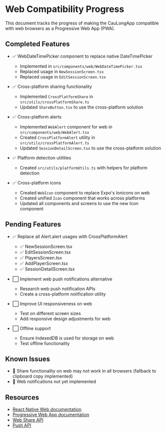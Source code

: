 # Web Compatibility Progress

This document tracks the progress of making the CauLongApp compatible with web browsers as a Progressive Web App (PWA).

## Completed Features

- ✅ WebDateTimePicker component to replace native DateTimePicker

  - Implemented in `src/components/web/WebDateTimePicker.tsx`
  - Replaced usage in `NewSessionScreen.tsx`
  - Replaced usage in `EditSessionScreen.tsx`

- ✅ Cross-platform sharing functionality

  - Implemented `CrossPlatformShare` in `src/utils/crossPlatformShare.ts`
  - Updated `ShareButton.tsx` to use the cross-platform solution

- ✅ Cross-platform alerts

  - Implemented `WebAlert` component for web in `src/components/web/WebAlert.tsx`
  - Created `CrossPlatformAlert` utility in `src/utils/crossPlatformAlert.ts`
  - Updated `SessionDetailScreen.tsx` to use the cross-platform solution

- ✅ Platform detection utilities
  - Created `src/utils/platformUtils.ts` with helpers for platform detection
- ✅ Cross-platform icons
  - Created `WebIcon` component to replace Expo's Ionicons on web
  - Created unified `Icon` component that works across platforms
  - Updated all components and screens to use the new Icon component

## Pending Features

- ✅ Replace all Alert.alert usages with CrossPlatformAlert

  - ✅ NewSessionScreen.tsx
  - ✅ EditSessionScreen.tsx
  - ✅ PlayersScreen.tsx
  - ✅ AddPlayerScreen.tsx
  - ✅ SessionDetailScreen.tsx

- ⬜ Implement web push notifications alternative

  - Research web push notification APIs
  - Create a cross-platform notification utility

- ⬜ Improve UI responsiveness on web

  - Test on different screen sizes
  - Add responsive design adjustments for web

- ⬜ Offline support
  - Ensure IndexedDB is used for storage on web
  - Test offline functionality

## Known Issues

- 🐛 Share functionality on web may not work in all browsers (fallback to clipboard copy implemented)
- 🐛 Web notifications not yet implemented

## Resources

- [React Native Web documentation](https://necolas.github.io/react-native-web/)
- [Progressive Web App documentation](https://web.dev/progressive-web-apps/)
- [Web Share API](https://developer.mozilla.org/en-US/docs/Web/API/Web_Share_API)
- [Push API](https://developer.mozilla.org/en-US/docs/Web/API/Push_API)

